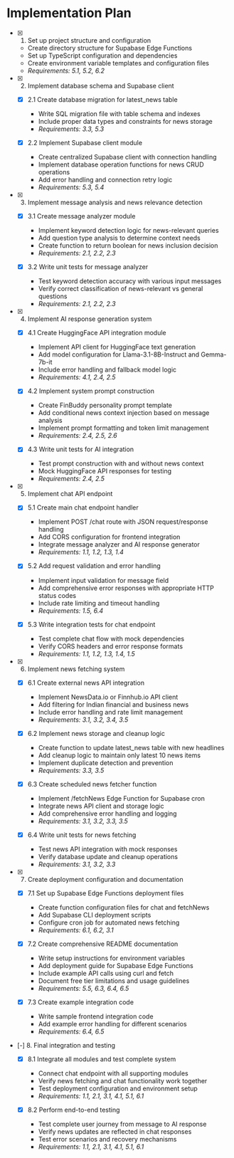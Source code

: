 # Implementation Plan

- [x] 1. Set up project structure and configuration
  - Create directory structure for Supabase Edge Functions
  - Set up TypeScript configuration and dependencies
  - Create environment variable templates and configuration files
  - _Requirements: 5.1, 5.2, 6.2_

- [x] 2. Implement database schema and Supabase client
  - [x] 2.1 Create database migration for latest_news table
    - Write SQL migration file with table schema and indexes
    - Include proper data types and constraints for news storage
    - _Requirements: 3.3, 5.3_
  
  - [x] 2.2 Implement Supabase client module
    - Create centralized Supabase client with connection handling
    - Implement database operation functions for news CRUD operations
    - Add error handling and connection retry logic
    - _Requirements: 5.3, 5.4_

- [x] 3. Implement message analysis and news relevance detection
  - [x] 3.1 Create message analyzer module
    - Implement keyword detection logic for news-relevant queries
    - Add question type analysis to determine context needs
    - Create function to return boolean for news inclusion decision
    - _Requirements: 2.1, 2.2, 2.3_

  - [x] 3.2 Write unit tests for message analyzer
    - Test keyword detection accuracy with various input messages
    - Verify correct classification of news-relevant vs general questions
    - _Requirements: 2.1, 2.2, 2.3_

- [x] 4. Implement AI response generation system
  - [x] 4.1 Create HuggingFace API integration module
    - Implement API client for HuggingFace text generation
    - Add model configuration for Llama-3.1-8B-Instruct and Gemma-7b-it
    - Include error handling and fallback model logic
    - _Requirements: 4.1, 2.4, 2.5_

  - [x] 4.2 Implement system prompt construction
    - Create FinBuddy personality prompt template
    - Add conditional news context injection based on message analysis
    - Implement prompt formatting and token limit management
    - _Requirements: 2.4, 2.5, 2.6_

  - [x] 4.3 Write unit tests for AI integration
    - Test prompt construction with and without news context
    - Mock HuggingFace API responses for testing
    - _Requirements: 2.4, 2.5_

- [x] 5. Implement chat API endpoint
  - [x] 5.1 Create main chat endpoint handler
    - Implement POST /chat route with JSON request/response handling
    - Add CORS configuration for frontend integration
    - Integrate message analyzer and AI response generator
    - _Requirements: 1.1, 1.2, 1.3, 1.4_

  - [x] 5.2 Add request validation and error handling
    - Implement input validation for message field
    - Add comprehensive error responses with appropriate HTTP status codes
    - Include rate limiting and timeout handling
    - _Requirements: 1.5, 6.4_

  - [x] 5.3 Write integration tests for chat endpoint
    - Test complete chat flow with mock dependencies
    - Verify CORS headers and error response formats
    - _Requirements: 1.1, 1.2, 1.3, 1.4, 1.5_

- [x] 6. Implement news fetching system
  - [x] 6.1 Create external news API integration
    - Implement NewsData.io or Finnhub.io API client
    - Add filtering for Indian financial and business news
    - Include error handling and rate limit management
    - _Requirements: 3.1, 3.2, 3.4, 3.5_

  - [x] 6.2 Implement news storage and cleanup logic
    - Create function to update latest_news table with new headlines
    - Add cleanup logic to maintain only latest 10 news items
    - Implement duplicate detection and prevention
    - _Requirements: 3.3, 3.5_

  - [x] 6.3 Create scheduled news fetcher function
    - Implement /fetchNews Edge Function for Supabase cron
    - Integrate news API client and storage logic
    - Add comprehensive error handling and logging
    - _Requirements: 3.1, 3.2, 3.3, 3.5_

  - [x] 6.4 Write unit tests for news fetching
    - Test news API integration with mock responses
    - Verify database update and cleanup operations
    - _Requirements: 3.1, 3.2, 3.3_

- [x] 7. Create deployment configuration and documentation
  - [x] 7.1 Set up Supabase Edge Functions deployment files
    - Create function configuration files for chat and fetchNews
    - Add Supabase CLI deployment scripts
    - Configure cron job for automated news fetching
    - _Requirements: 6.1, 6.2, 3.1_

  - [x] 7.2 Create comprehensive README documentation
    - Write setup instructions for environment variables
    - Add deployment guide for Supabase Edge Functions
    - Include example API calls using curl and fetch
    - Document free tier limitations and usage guidelines
    - _Requirements: 5.5, 6.3, 6.4, 6.5_

  - [x] 7.3 Create example integration code
    - Write sample frontend integration code
    - Add example error handling for different scenarios
    - _Requirements: 6.4, 6.5_

- [-] 8. Final integration and testing
  - [x] 8.1 Integrate all modules and test complete system
    - Connect chat endpoint with all supporting modules
    - Verify news fetching and chat functionality work together
    - Test deployment configuration and environment setup
    - _Requirements: 1.1, 2.1, 3.1, 4.1, 5.1, 6.1_

  - [x] 8.2 Perform end-to-end testing
    - Test complete user journey from message to AI response
    - Verify news updates are reflected in chat responses
    - Test error scenarios and recovery mechanisms
    - _Requirements: 1.1, 2.1, 3.1, 4.1, 5.1, 6.1_